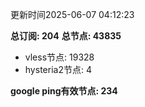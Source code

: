 更新时间2025-06-07 04:12:23

**总订阅: 204**
**总节点: 43835**
- vless节点: 19328
- hysteria2节点: 4

**google ping有效节点: 234**
